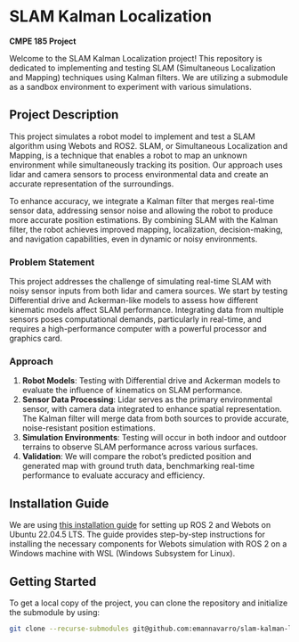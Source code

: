 # SLAM Kalman Localization

**CMPE 185 Project**

Welcome to the SLAM Kalman Localization project! This repository is dedicated to implementing and testing SLAM (Simultaneous Localization and Mapping) techniques using Kalman filters. We are utilizing a submodule as a sandbox environment to experiment with various simulations.

## Project Description

This project simulates a robot model to implement and test a SLAM algorithm using Webots and ROS2. SLAM, or Simultaneous Localization and Mapping, is a technique that enables a robot to map an unknown environment while simultaneously tracking its position. Our approach uses lidar and camera sensors to process environmental data and create an accurate representation of the surroundings.

To enhance accuracy, we integrate a Kalman filter that merges real-time sensor data, addressing sensor noise and allowing the robot to produce more accurate position estimations. By combining SLAM with the Kalman filter, the robot achieves improved mapping, localization, decision-making, and navigation capabilities, even in dynamic or noisy environments.

### Problem Statement

This project addresses the challenge of simulating real-time SLAM with noisy sensor inputs from both lidar and camera sources. We start by testing Differential drive and Ackerman-like models to assess how different kinematic models affect SLAM performance. Integrating data from multiple sensors poses computational demands, particularly in real-time, and requires a high-performance computer with a powerful processor and graphics card.

### Approach

1. **Robot Models**: Testing with Differential drive and Ackerman models to evaluate the influence of kinematics on SLAM performance.
2. **Sensor Data Processing**: Lidar serves as the primary environmental sensor, with camera data integrated to enhance spatial representation. The Kalman filter will merge data from both sources to provide accurate, noise-resistant position estimations.
3. **Simulation Environments**: Testing will occur in both indoor and outdoor terrains to observe SLAM performance across various surfaces.
4. **Validation**: We will compare the robot’s predicted position and generated map with ground truth data, benchmarking real-time performance to evaluate accuracy and efficiency.



## Installation Guide

We are using [this installation guide](https://docs.ros.org/en/humble/Tutorials/Advanced/Simulators/Webots/Installation-Windows.html) for setting up ROS 2 and Webots on Ubuntu 22.04.5 LTS. The guide provides step-by-step instructions for installing the necessary components for Webots simulation with ROS 2 on a Windows machine with WSL (Windows Subsystem for Linux).

## Getting Started

To get a local copy of the project, you can clone the repository and initialize the submodule by using:


```bash
git clone --recurse-submodules git@github.com:emannavarro/slam-kalman-localization.git
```

